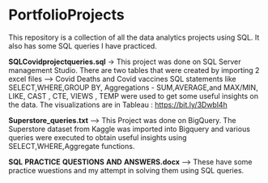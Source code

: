 # PortfolioProjects
This repository is a collection of all the data analytics projects using SQL. 
It also has some SQL queries I have practiced.

**SQLCovidprojectqueries.sql** -> This project was done on SQL Server management Studio. 
There are two tables that were created by importing 2 excel files --> Covid Deaths and Covid vaccines
SQL statements like SELECT,WHERE,GROUP BY, Aggregations - SUM,AVERAGE,and MAX/MIN, LIKE, CAST , CTE, VIEWS , TEMP were used to get some useful insights on the data.
The visualizations are in Tableau : https://bit.ly/3Dwbl4h

**Superstore_queries.txt**  --> This Project was done on BigQuery.
The Superstore dataset from Kaggle was imported into Bigquery and various queries were executed to obtain useful insights using SELECT,WHERE,Aggregate functions.

**SQL** **PRACTICE** **QUESTIONS** **AND** **ANSWERS.docx** --> These have some practice wuestions and my attempt in solving them using SQL queries.

